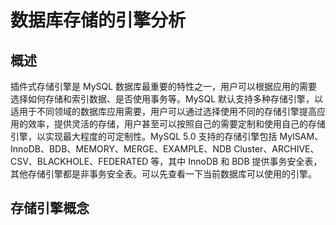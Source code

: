 # **数据库存储的引擎分析**

## 概述

  插件式存储引擎是 MySQL 数据库最重要的特性之一，用户可以根据应用的需要选择如何存储和索引数据、是否使用事务等。MySQL 默认支持多种存储引擎，以适用于不同领域的数据库应用需要，用户可以通过选择使用不同的存储引擎提高应用的效率，提供灵活的存储，用户甚至可以按照自己的需要定制和使用自己的存储引擎，以实现最大程度的可定制性。MySQL 5.0 支持的存储引擎包括 MyISAM、InnoDB、BDB、MEMORY、MERGE、EXAMPLE、NDB Cluster、ARCHIVE、CSV、BLACKHOLE、FEDERATED 等，其中 InnoDB 和 BDB 提供事务安全表，其他存储引擎都是非事务安全表。可以先查看一下当前数据库可以使用的引擎。

## 存储引擎概念



